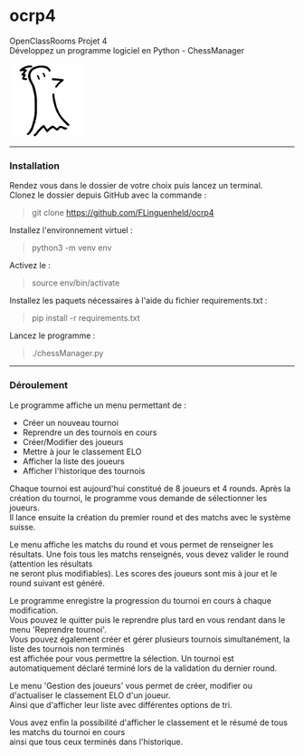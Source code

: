 # ocrp4
OpenClassRooms Projet 4  
Développez un programme logiciel en Python - ChessManager  

![Logo FLinguenheld](https://github.com/FLinguenheld/OpenCR_P2/blob/main/Forelif.png "Pouet")
****
### Installation
Rendez vous dans le dossier de votre choix puis lancez un terminal.  
Clonez le dossier depuis GitHub avec la commande :  
>git clone https://github.com/FLinguenheld/ocrp4 

Installez l'environnement virtuel :
>python3 -m venv env

Activez le :
>source env/bin/activate

Installez les paquets nécessaires à l'aide du fichier requirements.txt :
>pip install -r requirements.txt

Lancez le programme :
>./chessManager.py
****
### Déroulement
Le programme affiche un menu permettant de :
+ Créer un nouveau tournoi
+ Reprendre un des tournois en cours
+ Créer/Modifier des joueurs
+ Mettre à jour le classement ELO
+ Afficher la liste des joueurs
+ Afficher l'historique des tournois


Chaque tournoi est aujourd'hui constitué de 8 joueurs et 4 rounds.
Après la création du tournoi, le programme vous demande de sélectionner les joueurs.  
Il lance ensuite la création du premier round et des matchs avec le système suisse.

Le menu affiche les matchs du round et vous permet de renseigner les résultats.
Une fois tous les matchs renseignés, vous devez valider le round (attention les résultats  
ne seront plus modifiables).
Les scores des joueurs sont mis à jour et le round suivant est généré.

Le programme enregistre la progression du tournoi en cours à chaque modification.  
Vous pouvez le quitter puis le reprendre plus tard en vous rendant dans le menu 'Reprendre tournoi'.  
Vous pouvez également créer et gérer plusieurs tournois simultanément, la liste des tournois non terminés  
est affichée pour vous permettre la sélection.
Un tournoi est automatiquement déclaré terminé lors de la validation du dernier round.

Le menu 'Gestion des joueurs' vous permet de créer, modifier ou d'actualiser le classement ELO d'un joueur.  
Ainsi que d'afficher leur liste avec différentes options de tri.

Vous avez enfin la possibilité d'afficher le classement et le résumé de tous les matchs du tournoi en cours  
ainsi que tous ceux terminés dans l'historique.
